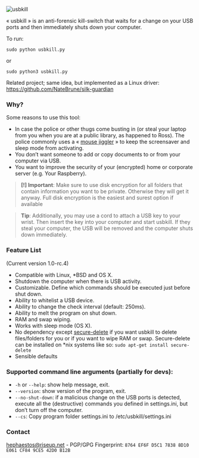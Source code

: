 ![usbkill](Resources/USBKillBanner.gif)

« usbkill » is an anti-forensic kill-switch that waits for a change on your USB ports and then immediately shuts down your computer.

To run:

```shell
sudo python usbkill.py
```
or
```shell
sudo python3 usbkill.py
```

Related project; same idea, but implemented as a Linux driver: https://github.com/NateBrune/silk-guardian


### Why?

Some reasons to use this tool:

- In case the police or other thugs come busting in (or steal your laptop from you when you are at a public library, as happened to Ross). The police commonly uses a « [mouse jiggler](http://www.amazon.com/Cru-dataport-Jiggler-Automatic-keyboard-Activity/dp/B00MTZY7Y4/ref=pd_bxgy_pc_text_y/190-3944818-7671348) » to keep the screensaver and sleep mode from activating.
- You don’t want someone to add or copy documents to or from your computer via USB.
- You want to improve the security of your (encrypted) home or corporate server (e.g. Your Raspberry).

> **[!] Important**: Make sure to use disk encryption for all folders that contain information you want to be private. Otherwise they will get it anyway. Full disk encryption is the easiest and surest option if available

> **Tip**: Additionally, you may use a cord to attach a USB key to your wrist. Then insert the key into your computer and start usbkill. If they steal your computer, the USB will be removed and the computer shuts down immediately.

### Feature List
(Current version 1.0-rc.4)
- Compatible with Linux, *BSD and OS X.
- Shutdown the computer when there is USB activity.
- Customizable. Define which commands should be executed just before shut down.
- Ability to whitelist a USB device.
- Ability to change the check interval (default: 250ms).
- Ability to melt the program on shut down.
- RAM and swap wiping.
- Works with sleep mode (OS X).
- No dependency except [secure-delete](https://launchpad.net/ubuntu/+source/secure-delete) if you want usbkill to delete files/folders for you or if you want to wipe RAM or swap. Secure-delete can be installed on *nix systems like so: `sudo apt-get install secure-delete`
- Sensible defaults


### Supported command line arguments (partially for devs):

- `-h` or `--help`: show help message, exit.
- `--version`: show version of the program, exit.
- `--no-shut-down`: if a malicious change on the USB ports is detected, execute all the (destructive) commands you defined in settings.ini, but don’t turn off the computer.
- `--cs`: Copy program folder settings.ini to /etc/usbkill/settings.ini

### Contact

[hephaestos@riseup.net](mailto:hephaestos@riseup.net) - PGP/GPG Fingerprint: `8764 EF6F D5C1 7838 8D10 E061 CF84 9CE5 42D0 B12B`

